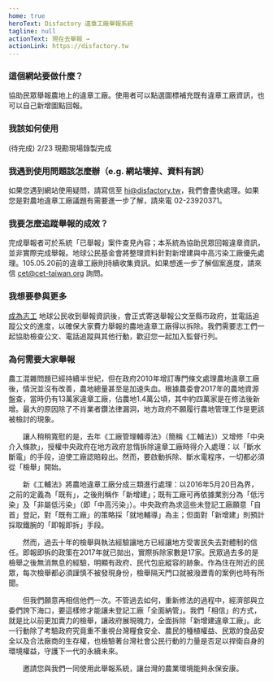 ```yaml
---
home: true
heroText: Disfactory 違章工廠舉報系統
tagline: null
actionText: 現在去舉報 →
actionLink: https://disfactory.tw
---
```


### 這個網站要做什麼？

協助民眾舉報農地上的違章工廠。使用者可以點選圖標補充既有違章工廠資訊，也可以自己新增圖點回報。

### 我該如何使用

(待完成) 2/23 現勘現場錄製完成

### 我遇到使用問題該怎麼辦（e.g. 網站壞掉、資料有誤）
如果您遇到網站使用疑問，請寫信至 hi@disfactory.tw，我們會盡快處理。如果您是對農地違章工廠議題有需要進一步了解，請來電 02-23920371。

### 我要怎麼追蹤舉報的成效？
完成舉報者可於系統「已舉報」案件查見內容；本系統為協助民眾回報違章資訊，並非實際完成舉報。地球公民基金會將整理資料針對新增建與中高污染工廠優先處理。105.05.20前的違章工廠則持續收集資訊。如果想進一步了解個案進度，請來信 cet@cet-taiwan.org 詢問。

### 我想要參與更多
[成為志工](https://www.cet-taiwan.org/civicrm/profile/create?gid=11&reset=1) 地球公民收到舉報資訊後，會正式寄送舉報公文至縣市政府，並電話追蹤公文的進度，以確保大家費力舉報的農地違章工廠得以拆除。我們需要志工們一起協助檢查公文、電話追蹤與其他行動，歡迎您一起加入監督行列。


### 為何需要大家舉報

農工混雜問題已經持續半世紀，但在政府2010年增訂專門條文處理農地違章工廠後，情況並沒有改善，農地總量甚至是加速失血。根據農委會2017年的農地資源盤查，當時仍有13萬家違章工廠，佔農地1.4萬公頃，其中約四萬家是在修法後新增。最大的原因除了不肖業者鑽法律漏洞，地方政府不願履行農地管理工作是更該被檢討的現象。



　　讓人稍稍寬慰的是，去年《工廠管理輔導法》（簡稱《工輔法》）又增修「中央介入條款」，授權中央政府在地方政府怠惰拆除違章工廠時得介入處理：以「斷水斷電」的手段，迫使工廠認賠殺出。然而，要啟動拆除、斷水電程序，一切都必須從「檢舉」開始。



　　新《工輔法》將農地違章工廠分成三類進行處理：以2016年5月20日為界，之前的定義為「既有」，之後則稱作「新增建」；既有工廠可再依據業別分為「低污染」及「非屬低污染」（即「中高污染」）。中央政府為求這些未登記工廠願意「自首」登記，對「既有工廠」的策略採「就地輔導」為主；但面對「新增建」則預計採取鐵腕的「即報即拆」手段。



　　然而，過去十年的檢舉與執法經驗讓地方已經讓地方受害民失去對體制的信任。即報即拆的政策在2017年就已拋出，實際拆除家數是17家。民眾過去多的是檢舉之後無消無息的經驗，明顯有政府、民代包庇縱容的跡象。作為住在附近的民眾，每次檢舉都必須謹慎不被發現身份，檢舉隔天門口就被潑瀝青的案例也時有所聞。



　　但我們願意再相信他們一次。不管過去如何，重新修法的過程中，經濟部與立委們誇下海口，要這樣修才能讓未登記工廠「全面納管」。我們「相信」的方式，就是比以前更加賣力的檢舉，讓政府展現魄力，全面拆除「新增建違章工廠」。此一行動除了考驗政府究竟重不重視台灣糧食安全、農民的種植權益、民眾的食品安全以及合法廠商的生存權，也檢驗著台灣社會公民行動的力量是否足以捍衛自身的環境權益，守護下一代的永續未來。



　　邀請您與我們一同使用此舉報系統，讓台灣的農業環境能夠永保安康。

